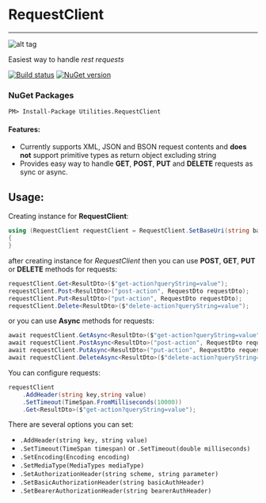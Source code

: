 #   **RequestClient**
------------------------------

![alt tag](https://raw.githubusercontent.com/mnabaci/Utilities.RequestClient/master/misc/request-client-icon-with-text.png)

Easiest way to handle _rest requests_ 

[![Build status](https://ci.appveyor.com/api/projects/status/swmrnn5l4ru48lck?svg=true)](https://ci.appveyor.com/project/mnabaci/utilities-requestclient)
[![NuGet version](https://badge.fury.io/nu/Utilities.RequestClient.svg)](https://badge.fury.io/nu/Utilities.RequestClient)

### NuGet Packages
``` 
PM> Install-Package Utilities.RequestClient
```

#### Features:
- Currently supports XML, JSON and BSON request contents and **does not** support primitive types as return object excluding string
- Provides easy way to handle **GET**, **POST**, **PUT** and **DELETE** requests as sync or async.

Usage:
-----

Creating instance for **RequestClient**:

```cs
using (RequestClient requestClient = RequestClient.SetBaseUri(string baseUri))
{
}
```


after creating instance for _RequestClient_ then you can use **POST**, **GET**, **PUT** or **DELETE** methods for requests:

```cs
requestClient.Get<ResultDto>($"get-action?queryString=value");
requestClient.Post<ResultDto>("post-action", RequestDto requestDto);
requestClient.Put<ResultDto>("put-action", RequestDto requestDto);
requestClient.Delete<ResultDto>($"delete-action?queryString=value");
```

or you can use **Async** methods for requests:

```cs
await requestClient.GetAsync<ResultDto>($"get-action?queryString=value");
await requestClient.PostAsync<ResultDto>("post-action", RequestDto requestDto);
await requestClient.PutAsync<ResultDto>("put-action", RequestDto requestDto);
await requestClient.DeleteAsync<ResultDto>($"delete-action?queryString=value");
```

You can configure requests:

```cs
requestClient
    .AddHeader(string key,string value)
    .SetTimeout(TimeSpan.FromMilliseconds(10000))
    .Get<ResultDto>($"get-action?queryString=value");

```


There are several options you can set:

- `.AddHeader(string key, string value)`
- `.SetTimeout(TimeSpan timespan)` or `.SetTimeout(double milliseconds)`
- `.SetEncoding(Encoding encoding)`
- `.SetMediaType(MediaTypes mediaType)`
- `.SetAuthorizationHeader(string scheme, string parameter)`
- `.SetBasicAuthorizationHeader(string basicAuthHeader)`
- `.SetBearerAuthorizationHeader(string bearerAuthHeader)`
